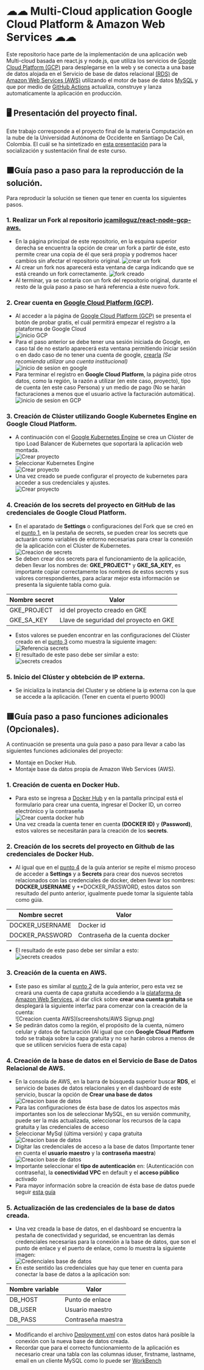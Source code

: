 # ☁☁ Multi-Cloud application Google Cloud Platform & Amazon Web Services ☁☁
Este repositorio hace parte de la implementación de una aplicación web Multi-cloud basada en react.js y node.js, que utiliza los servicios de 
[Google Cloud Platform (GCP)](https://console.cloud.google.com/getting-started) para desplegarse en la web y se conecta a una base de datos alojada en el Servicio 
de base de datos relacional [(RDS)](https://aws.amazon.com/es/rds/) de [Amazon Web Services (AWS)](https://aws.amazon.com/es/) utilizando el motor de base de datos [MySQL](https://www.mysql.com/)
y que por medio de [GitHub Actions](https://github.com/features/actions) actualiza, construye y lanza automaticamente la aplicación en producción.

## 🖥 Presentación del proyecto final.
Este trabajo corresponde a el proyecto final de la materia Computación en la nube de la Universidad Autónoma de Occidente en Santiago De Cali, Colombia. El cuál se ha sintetizado en [esta presentación](https://docs.google.com/presentation/d/1Ibupk21T4sjfhsxuZKfSIEtkHepSmieqi2aOwjoDo1M/edit?usp=sharing) para la socialización y sustentación final de este curso.
## 🟩Guía paso a paso para la reproducción de la solución.
Para reproducir la solución se tienen que tener en cuenta los siguientes pasos.

### 1. Realizar un Fork al repositorio [jcamiloguz/react-node-gcp-aws.](https://github.com/jcamiloguz/react-node-gcp-aws)
  - En la página principal de este repositorio, en la esquina superior derecha se encuentra la opción de crear un fork a partir de éste, esto permite crear una copia de él que será propia y podremos hacer cambios sin afectar el repositorio original. ![crear un fork](screenshots/Fork_button.png) 
  - Al crear un fork nos aparecerá esta ventana de carga indicando que se está creando un fork correctamente. ![fork creado](screenshots/Fork_state.png)
  - Al terminar, ya se contaría con un fork del repositorio original, durante el resto de la guía paso a paso se hará referencia a éste nuevo fork.
### 2. Crear cuenta en [Google Cloud Platform (GCP)](https://console.cloud.google.com/getting-started).
  - Al acceder a la página de [Google Cloud Platform (GCP)](https://console.cloud.google.com/getting-started) se presenta el botón de probar gratis, el cuál permitirá empezar el registro a la plataforma de Google Cloud 
  <br> ![inicio GCP](screenshots/GCP_start.png)
  - Para el paso anterior se debe tener una sesión iniciada de Google, en caso tal de no estarlo aparecerá esta ventana permitiendo iniciar sesión o en dado caso de no tener una cuenta de google, [crearla](https://accounts.google.com/signup/v2/) _(Se recomienda utilizar una cuenta institucional)_
  <br> ![inicio de sesion en google](screenshots/GCP_login.png)
  - Para terminar el registro en **Google Cloud Platform**, la página pide otros datos, como la región, la razón a utilizar (en este caso, proyecto), tipo de cuenta (en este caso Persona) y un medio de pago (No se harán facturaciones a menos que el usuario active la facturación automática).
  <br> ![inicio de sesion en GCP](screenshots/GCP_login2.png)
### 3. Creación de Clúster utilizando Google Kubernetes Engine en **Google Cloud Platform**.
  - A continuación con el [Google Kubernetes Engine](https://cloud.google.com/kubernetes-engine) se crea un Clúster de tipo Load Balancer de Kubernetes que soportará la aplicación web montada.
<br> ![Crear proyecto](screenshots/gcp_newproject.jpeg)
  - Seleccionar Kubernetes Engine 
<br> ![Crear proyecto](screenshots/kubernetes_engine.jpeg)
  - Una vez creado se puede configurar el proyecto de kubernetes para acceder a sus credenciales y ajustes.
<br> ![Crear proyecto](screenshots/config_project.jpeg)
### 4. Creación de los **secrets** del proyecto en GitHub de las credenciales de Google Cloud Platform.
  - En el aparatado de **Settings** o configuraciones del Fork que se creó en el [punto 1](https://github.com/jcamiloguz/react-node-gcp-aws#1-realizar-un-fork-al-repositorio-jcamiloguzreact-node-gcp-aws), en la pestaña de secrets, se pueden crear los secrets que actuarán como variables de entorno necesarias para crear la conexión de la aplicación con el Clúster de Kubernetes.
  <br> ![Creacion de secrets](screenshots/secrets.png)
  - Se deben crear dos secrets para el funcionamiento de la aplicación, deben llevar los nombres de: **GKE_PROJECT*** y **GKE_SA_KEY**, es importante copiar correctamente los nombres de estos secrets y sus valores correspondientes, para aclarar mejor esta información se presenta la siguiente tabla como guía. 

| Nombre secret | Valor |
| ------------- | ------------- |
| GKE_PROJECT  | id del proyecto creado en GKE  |
| GKE_SA_KEY  | Llave de seguridad del proyecto en GKE   |

  - Estos valores se pueden encontrar en las configuraciones del Clúster creado en el [punto 3](https://github.com/jcamiloguz/react-node-gcp-aws#3-creaci%C3%B3n-de-cl%C3%BAster-utilizando-google-kubernetes-engine-en-google-cloud-platform) como muestra la siguiente imagen:
  <br> ![Referencia secrets](screenshots/project_id.jpeg)
  - El resultado de este paso debe ser similar a esto:
  <br> ![secrets creados](screenshots/secrets_gcp.jpeg)
### 5. Inicio del Clúster y obtebción de IP externa.
  - Se inicializa la instancia del Cluster y se obtiene la ip externa con la que se accede a la aplicación. (Tener en cuenta el puerto 9000)

## 🟨Guía paso a paso funciones adicionales (Opcionales).
A  continuación se presenta una guía paso a paso para llevar a cabo las siguientes funciones adicionales del proyecto:
- Montaje en Docker Hub.
- Montaje base da datos propia de Amazon Web Services (AWS).
### 1. Creación de cuenta en Docker Hub.
- Para esto se ingresa a [Docker Hub](https://hub.docker.com/) y en la pantalla principal está el formulario para crear una cuenta, ingresar el Docker ID, un correo electrónico y la contraseña
<br> ![Crear cuenta docker hub](screenshots/docker_signup.png) 
- Una vez creada la cuenta tener en cuenta **(DOCKER ID)** y **(Password)**, estos valores se necesitarán para la creación de los **secrets**.
### 2. Creación de los **secrets** del proyecto en Github de las credenciales de Docker Hub.
- Al igual que en el [punto 4](https://github.com/jcamiloguz/react-node-gcp-aws#4-creaci%C3%B3n-de-los-secrets-del-proyecto-en-github-de-las-credenciales-de-google-cloud-platform) de la guía anterior se repite el mismo proceso de acceder a **Settings** y a **Secrets** para crear dos nuevos secretos relacionados con las credenciales de docker, deben llevar los nombres: **DOCKER_USERNAME** y **DOCKER_PASSWORD, estos datos son resultado del punto anterior, igualmente puede tomar la siguiente tabla como gúia. 

| Nombre secret | Valor |
| ------------- | ------------- |
| DOCKER_USERNAME  | Docker id   |
| DOCKER_PASSWORD  | Contraseña de la cuenta docker    |

- El resultado de este paso debe ser similar a esto:
<br> ![secrets creados](screenshots/secrets_docker.jpeg)

### 3. Creación de la cuenta en **AWS**.
- Este paso es similar al [punto 2](https://github.com/jcamiloguz/react-node-gcp-aws#2-crear-cuenta-en-google-cloud-platform-gcp) de la guía anterior, pero esta vez se creará una cuenta de capa gratuita accediendo a la [plataforma de Amazon Web Services](https://www.google.com/aclk?sa=L&ai=DChcSEwjEoeXxpo70AhVCsYYKHQbCDgMYABABGgJ2dQ&ae=2&sig=AOD64_2XCxJ0ut9nQFwPSdHuyIbp_1UHNw&q&adurl&ved=2ahUKEwjs-tzxpo70AhXiTDABHa3LA1UQ0Qx6BAgDEAE), al dar click sobre **crear una cuenta gratuita** se desplegará la siguiente interfaz para comenzar con la creación de la cuenta:
<br> ![Creacion cuenta AWS](screenshots/AWS Signup.png)
- Se pedirán datos como la región, el propósito de la cuenta, número celular y datos de facturación (Al igual que con **Google Cloud Platform** todo se trabaja sobre la capa gratuita y no se harán cobros a menos de que se utilicen servicios fuera de esta capa)
### 4. Creación de la base de datos en el **Servicio de Base de Datos Relacional** de **AWS**. 
- En la consola de AWS, en la barra de búsqueda superior buscar **RDS**, el servicio de bases de datos relacionales y en el dashboard de este servicio, buscar la opción de **Crear una base de datos**
<br> ![Creacion base de datos](screenshots/rds_create.png)
- Para las configuraciones de ésta base de datos los aspectos más importantes son los de seleccionar MySQL, en su versión community, puede ser la más actualizada, seleccionar los recursos de la capa gratuita y las credenciales de acceso
- Seleccionar MySql (última versión) y capa gratuita
<br> ![Creacion base de datos](screenshots/mysql.png)
- Digitar las credenciales de acceso a la base de datos (Importante tener en cuenta el **usuario maestro** y la **contraseña maestra**)
<br> ![Creacion base de datos](screenshots/credenciales.png)
- Importante seleccionar el **tipo de autenticación** en: (Autenticación con contraseña), la **conectividad VPC** en default y el **acceso público** activado
- Para mayor información sobre la creación de ésta base de datos puede seguir [esta guía](https://aws.amazon.com/es/getting-started/hands-on/create-mysql-db/)
### 5. Actualización de las credenciales de la base de datos creada.
- Una vez creada la base de datos, en el dashboard se encuentra la pestaña de conectividad y seguridad, se encuentran las demás credenciales necesarias para la conexión a la base de datos, que son el punto de enlace y el puerto de enlace, como lo muestra la siguiente imagen:
<br> ![Credenciales base de datos](screenshots/conectividad_db.png)
- En este sentido las credenciales que hay que tener en cuenta para conectar la base de datos a la aplicación son:
 
| Nombre variable | Valor |
| ------------- | ------------- |
| DB_HOST  | Punto de enlace   |
| DB_USER  | Usuario maestro    |
| DB_PASS  | Contraseña maestra   |

- Modificando el archivo [Deployment.yml](deployment.yml) con estos datos hará posible la conexión con la nueva base de datos creada.
- Recordar que para el correcto funcionamiento de la aplicación es necesario crear una tabla con las columnas iduser, firstname, lastname, email en un cliente MySQL como lo puede ser [WorkBench](https://dev.mysql.com/downloads/workbench/)
